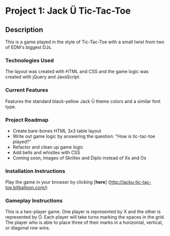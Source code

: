 # Project 1: Jack Ü Tic-Tac-Toe
## Description
This is a game played in the style of Tic-Tac-Toe with a small twist from two of EDM's biggest DJs.

### Technologies Used
The layout was created with HTML and CSS and the game logic was created with jQuery and JavaScript.

### Current Features
Features the standard black-yellow Jack Ü theme colors and a similar font type.

### Project Roadmap
* Create bare-bones HTML 3x3 table layout
* Write out game logic by answering the question: "How is tic-tac-toe played?"
* Refactor and clean up game logic
* Add bells and whistles with CSS
* Coming soon, Images of Skrillex and Diplo instead of Xs and Os

### Installation Instructions
Play the game in your browser by clicking [**here**] (http://jacku-tic-tac-toe.bitballoon.com/)

### Gameplay Instructions
This is a two-player game. One player is represented by X and the other is represented by O. Each player will take turns marking the spaces in the grid. The player who is able to place three of their marks in a horizontal, vertical, or diagonal row wins.
